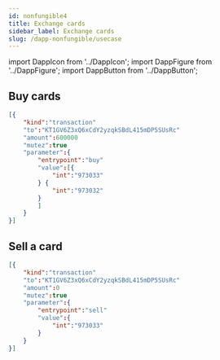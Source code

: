 ```yaml
---
id: nonfungible4
title: Exchange cards
sidebar_label: Exchange cards
slug: /dapp-nonfungible/usecase
---
```


import DappIcon from '../DappIcon';
import DappFigure from '../DappFigure';
import DappButton from '../DappButton';

## Buy cards


<DappFigure img='nft-buy.png' width='50%'/>

<DappFigure img='nft-buy2.png' width='50%'/>

<DappFigure img='nft-buy3.png' width='50%'/>

```json
[{
    "kind":"transaction"
    "to":"KT1GV6Z3xQ6xCdY2yzqkSBdL415mDP5SUsRc"
    "amount":600000
    "mutez":true
    "parameter":{
        "entrypoint":"buy"
        "value":[{
            "int":"973033"
        } {
            "int":"973032"
        }
        ]
    }
}]
```

<DappFigure img='nft-buy4.png' width='50%'/>

## Sell a card

<DappFigure img='nft-sell.png' width='100%'/>

```json
[{
    "kind":"transaction"
    "to":"KT1GV6Z3xQ6xCdY2yzqkSBdL415mDP5SUsRc"
    "amount":0
    "mutez":true
    "parameter":{
        "entrypoint":"sell"
        "value":{
            "int":"973033"
        }
    }
}]
```